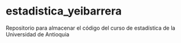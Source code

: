 # estadistica_yeibarrera
Repositorio para almacenar el código del curso de estadística de la Universidad de Antioquia
